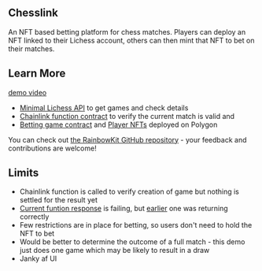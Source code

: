 ## Chesslink

An NFT based betting platform for chess matches. Players can deploy an NFT linked to their Lichess account, others can then mint that NFT to bet on their matches.

## Learn More

[demo video](https://www.loom.com/share/39842ddfce9343129217c5366ded62f0?sid=c0606aa7-1bb9-4be3-abf7-a269b13d3826)

-   [Minimal Lichess API](/services/api/lichess/client.ts) to get games and check details
-   [Chainlink function contract](/contracts/src/OpenfileChessBetting.sol) to verify the current match is valid and
-   [Betting game contract](https://mumbai.polygonscan.com/address/0x79bcb55f94889abd643493466aab1a1117a831e2) and [Player NFTs](https://mumbai.polygonscan.com/address/0x508d15a8a798c72a33557dde529209ff5c9dcfb8#readContract) deployed on Polygon

You can check out [the RainbowKit GitHub repository](https://github.com/rainbow-me/rainbowkit) - your feedback and contributions are welcome!

## Limits

-   Chainlink function is called to verify creation of game but nothing is settled for the result yet
-   [Current funtion response](https://functions.chain.link/mumbai/797) is failing, but [earlier](https://mumbai.polygonscan.com/tx/0x1cf075bf6f26ac69595f28dc886c6f225bf086ac96f9ae2a5eb4d22e75bf89b5#eventlog) one was returning correctly
-   Few restrictions are in place for betting, so users don't need to hold the NFT to bet
-   Would be better to determine the outcome of a full match - this demo just does one game which may be likely to result in a draw
-   Janky af UI
